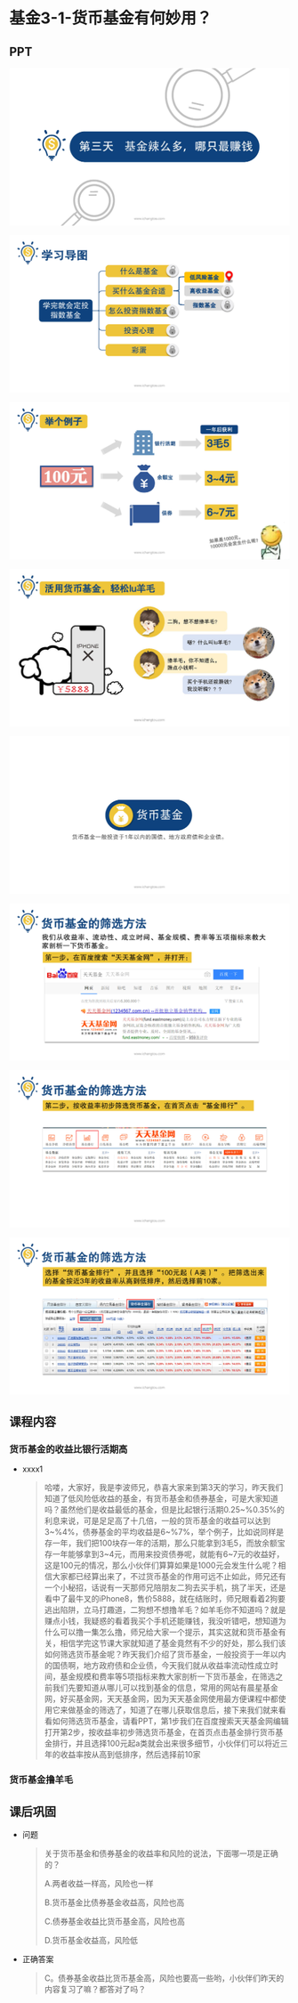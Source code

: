 # 基金3-1-货币基金有何妙用？

## PPT

![课程ppt](assets/3-1-1.jpeg)

![课程ppt](assets/3-1-2.jpeg)

![课程ppt](assets/3-1-3.jpeg)

![课程ppt](assets/3-1-4.jpeg)

![课程ppt](assets/3-1-5.jpeg)

![课程ppt](assets/3-1-6.jpeg)

![课程ppt](assets/3-1-7.jpeg)

![课程ppt](assets/3-1-8.jpeg)

## 课程内容

### 货币基金的收益比银行活期高

- xxxx1

  > 哈喽，大家好，我是李波师兄，恭喜大家来到第3天的学习，昨天我们知道了低风险低收益的基金，有货币基金和债券基金，可是大家知道吗？虽然他们是收益最低的基金，但是比起银行活期0.25~%0.35%的利息来说，可是足足高了十几倍，一般的货币基金的收益可以达到3~%4%，债券基金的平均收益是6~%7%，举个例子，比如说同样是存一年，我们把100块存一年的活期，那么只能拿到3毛5，而放余额宝存一年能够拿到3~4元，而用来投资债券呢，就能有6~7元的收益好，这是100元的情况，那么小伙伴们算算如果是1000元会发生什么呢？相信大家都已经算出来了，不过货币基金的作用可远不止如此，师兄还有一个小秘招，话说有一天那师兄陪朋友二狗去买手机，挑了半天，还是看中了最牛叉的iPhone8，售价5888，就在结账时，师兄眼看着2狗要逃出陷阱，立马打趣道，二狗想不想撸羊毛？如羊毛你不知道吗？就是赚点小钱，我疑惑的看着我买个手机还能赚钱，我没听错吧，想知道为什么可以撸一集怎么撸，师兄给大家一个提示，其实这就和货币基金有关，相信学完这节课大家就知道了基金竟然有不少的好处，那么我们该如何筛选货币基金呢？昨天我们介绍了货币基金，一般投资于一年以内的国债啊，地方政府债和企业债，今天我们就从收益率流动性成立时间，基金规模和费率等5项指标来教大家剖析一下货币基金，在筛选之前我们先要知道从哪儿可以找到基金的信息，常用的网站有晨星基金网，好买基金网，天天基金网，因为天天基金网使用最方便课程中都使用它来做基金的筛选了，知道了在哪儿获取信息后，接下来我们就来看看如何筛选货币基金，请看PPT，第1步我们在百度搜索天天基金网编辑打开第2步，按收益率初步筛选货币基金，在首页点击基金排行货币基金排行，并且选择100元起a类就会出来很多细节，小伙伴们可以将近三年的收益率按从高到低排序，然后选择前10家

### 货币基金撸羊毛

## 课后巩固

- 问题

  > 关于货币基金和债券基金的收益率和风险的说法，下面哪一项是正确的？
  >
  > A.两者收益一样高，风险也一样
  >
  > B.货币基金比债券基金收益高，风险也高
  >
  > C.债券基金收益比货币基金高，风险也高
  >
  > D.货币基金收益高，风险低

- 正确答案

  > C。债券基金收益比货币基金高，风险也要高一些哟，小伙伴们昨天的内容复习了嘛？都答对了吗？